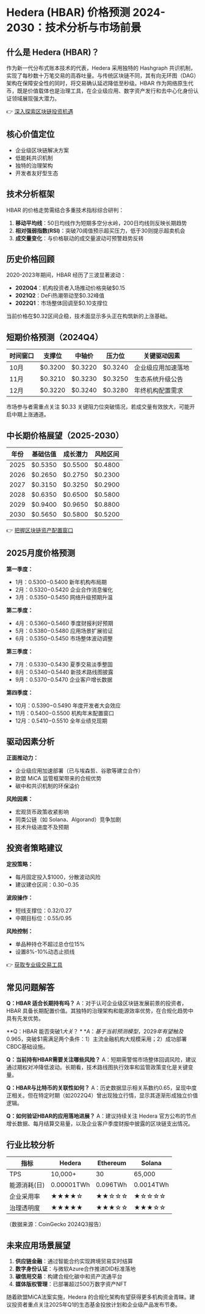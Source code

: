 # Hedera (HBAR) 价格预测 2024-2030：技术分析与市场前景

## 什么是 Hedera (HBAR)？

作为新一代分布式账本技术的代表，Hedera 采用独特的 Hashgraph 共识机制，实现了每秒数十万笔交易的高吞吐量。与传统区块链不同，其有向无环图（DAG）架构在保障安全性的同时，将交易确认延迟降低至秒级。HBAR 作为网络原生代币，既是价值载体也是治理工具，在企业级应用、数字资产发行和去中心化身份认证领域展现强大潜力。

👉 [深入探索区块链投资机遇](https://bit.ly/okx_welcome)

## 核心价值定位
- 企业级区块链解决方案
- 低能耗共识机制
- 独特的治理架构
- 开发者友好型生态

## 技术分析框架

HBAR 的价格走势需结合多重技术指标综合研判：
1. **移动平均线**：50日均线作为短期多空分水岭，200日均线则反映长期趋势
2. **相对强弱指数(RSI)**：突破70阈值预示超买压力，低于30则提示超卖机会
3. **成交量变化**：与价格联动的成交量波动可预警趋势反转

## 历史价格回顾

2020-2023年期间，HBAR 经历了三波显著波动：
- **2020Q4**：机构投资者入场推动价格突破$0.15
- **2021Q2**：DeFi热潮带动至$0.32峰值
- **2022Q1**：市场整体回调至$0.10支撑位

当前价格在$0.32区间企稳，技术面显示多头正在构筑新的上涨基础。

## 短期价格预测（2024Q4）

| 时间窗口 | 支撑位 | 中轴价 | 压力位 | 关键驱动因素 |
|---------|--------|--------|--------|--------------|
| 10月 | $0.3200 | $0.3220 | $0.3240 | 企业级应用加速落地 |
| 11月 | $0.3210 | $0.3230 | $0.3250 | 生态系统升级公告 |
| 12月 | $0.3220 | $0.3240 | $0.3280 | 年终机构配置需求 |

市场参与者需重点关注 $0.33 关键阻力位突破情况，若成交量有效放大，可能开启中期上涨通道。

## 中长期价格展望（2025-2030）

| 年份 | 基础估值 | 成长潜力 | 风险区间 |
|------|----------|----------|----------|
| 2025 | $0.5350 | $0.5500 | $0.4800 |
| 2026 | $0.2650 | $0.2750 | $0.2300 |
| 2027 | $0.3150 | $0.3250 | $0.2900 |
| 2028 | $0.6350 | $0.6500 | $0.5800 |
| 2029 | $0.9400 | $0.9650 | $0.8800 |
| 2030 | $0.5650 | $0.5800 | $0.5200 |

👉 [把握区块链资产配置窗口](https://bit.ly/okx_welcome)

## 2025月度价格预测

**第一季度：**
- 1月：$0.5300-$0.5400 新年机构布局期
- 2月：$0.5320-$0.5420 企业合作消息催化
- 3月：$0.5350-$0.5450 网络升级预期升温

**第二季度：**
- 4月：$0.5360-$0.5460 季度财报利好预期
- 5月：$0.5380-$0.5480 应用场景扩展验证
- 6月：$0.5350-$0.5450 市场整体波动调整

**第三季度：**
- 7月：$0.5330-$0.5430 夏季交易淡季整固
- 8月：$0.5340-$0.5440 新技术路线图披露
- 9月：$0.5370-$0.5470 企业客户增长数据

**第四季度：**
- 10月：$0.5390-$0.5490 年度开发者大会效应
- 11月：$0.5400-$0.5500 机构年末配置窗口
- 12月：$0.5410-$0.5510 全年业绩兑现期

## 驱动因素分析

**正面推动力：**
- 企业级应用加速部署（已与埃森哲、谷歌等建立合作）
- 欧盟 MiCA 监管框架带来的合规优势
- 碳中和共识机制的环保溢价

**风险因素：**
- 宏观货币政策收紧影响
- 同类公链（如 Solana、Algorand）竞争加剧
- 技术升级进度不及预期

## 投资者策略建议

**定投策略：**
- 每月固定投入$1000，分散波动风险
- 建议建仓区间：$0.30-$0.35

**波段操作：**
- 短线支撑位：$0.32/$0.27
- 中期目标位：$0.55/$0.95

**风险控制：**
- 单品种持仓不超过总仓位15%
- 设置8%-10%动态止损线

👉 [获取专业级交易工具](https://bit.ly/okx_welcome)

## 常见问题解答

**Q：HBAR 适合长期持有吗？**
A：对于认可企业级区块链发展前景的投资者，HBAR 具备长期配置价值。其独特的治理架构和能源效率优势，在合规化趋势中具有先发优势。

**Q：HBAR 能否突破$1大关？**
A：基于当前预测模型，2029年有望触及$0.965，突破$1需满足两个条件：1）主流金融机构大规模采用；2）成功部署CBDC基础设施。

**Q：当前持有HBAR需要关注哪些风险？**
A：短期需警惕市场整体回调风险，建议通过期权对冲降低波动。长期看，技术路线图执行效率和监管政策变化是关键变量。

**Q：HBAR与比特币的关联性如何？**
A：历史数据显示相关系数约0.65，呈现中度正相关。但在特定时期（如2022Q4）曾出现独立行情，显示其逐渐形成独立价值逻辑。

**Q：如何验证HBAR的应用落地进展？**
A：建议持续关注 Hedera 官方公布的节点增长数据、每月结算交易量，以及企业客户季度财报中披露的区块链支出情况。

## 行业比较分析

| 指标 | Hedera | Ethereum | Solana |
|------|--------|----------|--------|
| TPS | 10,000+ | 30 | 65,000 |
| 能源消耗(日) | 0.00001TWh | 0.096TWh | 0.0014TWh |
| 企业采用率 | ★★★★☆ | ★★☆☆☆ | ★☆☆☆☆ |
| 治理透明度 | ★★★★★ | ★★★☆☆ | ★★★☆☆ |

（数据来源：CoinGecko 2024Q3报告）

## 未来应用场景展望

1. **供应链金融**：通过智能合约实现跨境贸易实时结算
2. **数字身份认证**：与微软Azure合作推进DID标准落地
3. **碳信用交易**：构建合规化碳中和资产流通平台
4. **媒体版权管理**：已部署超过500万数字资产NFT

随着欧盟MiCA法案实施，Hedera 的合规化架构有望获得更多机构资金青睐。建议投资者重点关注2025年Q1的生态基金投放计划和企业级产品发布节奏。